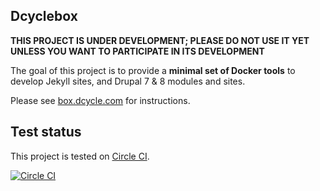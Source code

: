Dcyclebox
-----

**THIS PROJECT IS UNDER DEVELOPMENT; PLEASE DO NOT USE IT YET UNLESS YOU WANT TO PARTICIPATE IN ITS DEVELOPMENT**

The goal of this project is to provide a **minimal set of Docker tools** to develop Jekyll sites, and Drupal 7 & 8 modules and sites.

Please see [box.dcycle.com](http://box.dcycle.com) for instructions.

Test status
-----

This project is tested on [Circle CI](https://circleci.com/).

[![Circle CI](https://circleci.com/gh/dcycleproject/dcyclebox/tree/master.svg?style=svg)](https://circleci.com/gh/dcycleproject/dcyclebox/tree/master)
